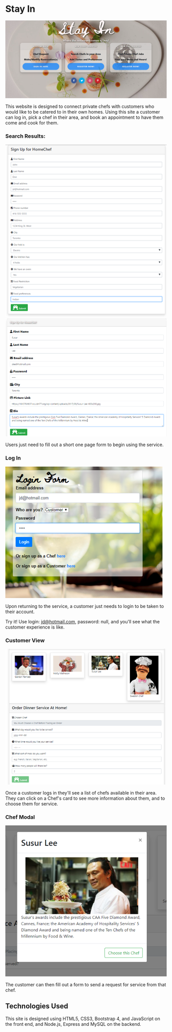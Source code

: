 # Stay In

![Homepage](./readmepics/homepage.png?raw=true "Homepage")

This website is designed to connect private chefs with customers who would like to be catered to in their own homes. Using this site a customer can log in, pick a chef in their area, and book an appointment to have them come and cook for them.

### Search Results:

![CustomerSignUp](./readmepics/custsignup.png?raw=true "Customer Sign Up")
![ChefSignUp](./readmepics/chefsignup.png?raw=true "Chef Sign Up")

Users just need to fill out a short one page form to begin using the service.

### Log In

![LoginPage](./readmepics/login.png?raw=true "Login Page")

Upon returning to the service, a customer just needs to login to be taken to their account.

Try it! Use login: jd@hotmail.com, password: null, and you'll see what the customer experience is like.

### Customer View

![CustHome](./readmepics/custhome.png?raw=true "Customer Home Page")

Once a customer logs in they'll see a list of chefs available in their area. They can click on a Chef's card to see more information about them, and to choose them for service.

### Chef Modal

![ChefModal](./readmepics/custmodal.png?raw=true "Customer Chef Modal")
 
The customer can then fill out a form to send a request for service from that chef.

## Technologies Used

This site is designed using HTML5, CSS3, Bootstrap 4, and JavaScript on the front end, and Node.js, Express and MySQL on the backend.
